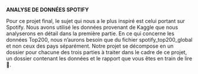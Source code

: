 **ANALYSE DE DONNÉES SPOTIFY**

Pour ce projet final, le sujet qui nous a le plus inspiré est celui portant sur Spotify. Nous avons utilisé les données provenant de Kaggle que nous analyserons en détail dans la première partie. En ce qui concerne les données Top200, nous n’aurons besoin que du fichier spotify_top200_global et non ceux des pays séparément.
Notre projet se décompose en un dossier pour chacune des trois parties à traiter dans le cadre de ce projet, un dossier contenant les données et le rapport que vous êtes en train de lire 🙂. 

